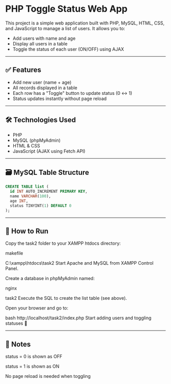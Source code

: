 
# PHP Toggle Status Web App

This project is a simple web application built with PHP, MySQL, HTML, CSS, and JavaScript to manage a list of users. It allows you to:

- Add users with name and age
- Display all users in a table
- Toggle the status of each user (ON/OFF) using AJAX

---

## ✅ Features

- Add new user (name + age)
- All records displayed in a table
- Each row has a "Toggle" button to update status (0 ↔ 1)
- Status updates instantly without page reload

---

## 🛠 Technologies Used

- PHP
- MySQL (phpMyAdmin)
- HTML & CSS
- JavaScript (AJAX using Fetch API)

---


## 🗃️ MySQL Table Structure

```sql
CREATE TABLE list (
  id INT AUTO_INCREMENT PRIMARY KEY,
  name VARCHAR(100),
  age INT,
  status TINYINT(1) DEFAULT 0
); 
```
---
##  🚀 How to Run
Copy the task2 folder to your XAMPP htdocs directory:

makefile

C:\xampp\htdocs\task2
Start Apache and MySQL from XAMPP Control Panel.

Create a database in phpMyAdmin named:

nginx

task2
Execute the SQL to create the list table (see above).

Open your browser and go to:

bash
http://localhost/task2/index.php
Start adding users and toggling statuses 🎉


---


## 📌 Notes
status = 0 is shown as OFF

status = 1 is shown as ON

No page reload is needed when toggling
